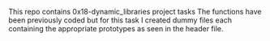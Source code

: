 This repo contains 0x18-dynamic_libraries project tasks
The functions have been previously coded but for this task I created dummy files each containing the appropriate prototypes as seen in the header file.
